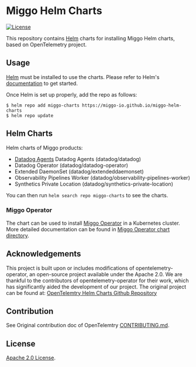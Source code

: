 # Miggo Helm Charts

[![License](https://img.shields.io/badge/License-Apache%202.0-blue.svg)](https://opensource.org/licenses/Apache-2.0) 

This repository contains [Helm](https://helm.sh/) charts for installing Miggo Helm charts, based on OpenTelemetry project.

## Usage

[Helm](https://helm.sh) must be installed to use the charts.
Please refer to Helm's [documentation](https://helm.sh/docs/) to get started.

Once Helm is set up properly, add the repo as follows:

```console
$ helm repo add miggo-charts https://miggo-io.github.io/miggo-helm-charts
$ helm repo update
```

## Helm Charts


Helm charts of Miggo products: 
- [Datadog Agents](charts/datadog/README.md) Datadog Agents (datadog/datadog)
- Datadog Operator (datadog/datadog-operator)
- Extended DaemonSet (datadog/extendeddaemonset)
- Observability Pipelines Worker (datadog/observability-pipelines-worker)
- Synthetics Private Location (datadog/synthetics-private-location)

You can then run `helm search repo miggo-charts` to see the charts.



### Miggo Operator

The chart can be used to install [Miggo Operator](https://miggo-io.github.io/miggo-helm-charts/charts/miggo-operator/)
in a Kubernetes cluster. More detailed documentation can be found in
[Miggo Operator chart directory](./charts/miggo-operator).

## Acknowledgements

This project is built upon or includes modifications of opentelemetry-operator, an open-source project available under the Apache 2.0. We are thankful to the contributors of opentelemetry-operator for their work, which has significantly aided the development of our project.
The original project can be found at: [OpenTelemtry Helm Charts Github Repository](https://github.com/open-telemetry/opentelemetry-operator)

## Contribution

See Original contribution doc of OpenTelemtry [CONTRIBUTING.md](./CONTRIBUTING.md).

## License

[Apache 2.0 License](./LICENSE).
